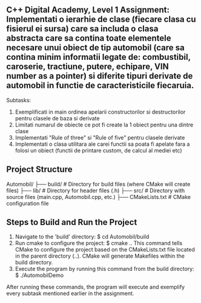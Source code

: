## C++ Digital Academy, Level 1 Assignment: Implementati o ierarhie de clase (fiecare clasa cu fisierul ei sursa) care sa includa o clasa abstracta care sa contina toate elementele necesare unui obiect de tip automobil (care sa contina minim informatii legate de: combustibil, caroserie, tractiune, putere, echipare, VIN number as a pointer) si diferite tipuri derivate de automobil in functie de caracteristicile fiecaruia.

Subtasks:
1. Exemplificati in main ordinea apelarii constructorilor si destructorilor pentru clasele de baza si derivate
2. Limitati numarul de obiecte ce pot fi create la 1 obiect pentru una dintre clase
3. Implementati "Rule of three" si "Rule of five" pentru clasele derivate
4. Implementati o clasa utilitara ale carei functii sa poata fi apelate fara a folosi un obiect (functii de printare custom, de calcul al mediei etc)

## Project Structure
Automobil/
├── build/           # Directory for build files (where CMake will create files)
├── lib/             # Directory for header files (.h)
├── src/             # Directory with source files (main.cpp, Automobil.cpp, etc.)
├── CMakeLists.txt   # CMake configuration file

## Steps to Build and Run the Project
1. Navigate to the 'build' directory: $ cd Automobil/build
2. Run cmake to configure the project: $ cmake ..
This command tells CMake to configure the project based on the CMakeLists.txt file located in the parent directory (..). CMake will generate Makefiles within the build directory.
3. Execute the program by running this command from the build directory: $ ./AutomobilDemo

After running these commands, the program will execute and exemplify every subtask mentioned earlier in the assignment.
